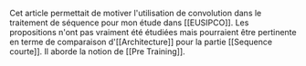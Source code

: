 Cet article permettait de motiver l'utilisation de convolution dans le traitement de séquence pour mon étude dans [[EUSIPCO]]. Les propositions n'ont pas vraiment été étudiées mais pourraient être pertinente en terme de comparaison d'[[Architecture]] pour la partie [[Sequence courte]]. Il aborde la notion de [[Pre Training]].